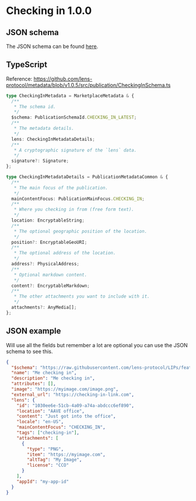 # Checking in 1.0.0

## JSON schema

The JSON schema can be found [here](https://github.com/lens-protocol/metadata/blob/v1.0.5/jsonschemas/publications/checking-in/3.0.0.json).

## TypeScript

Reference: https://github.com/lens-protocol/metadata/blob/v1.0.5/src/publication/CheckingInSchema.ts

```ts
type CheckingInMetadata = MarketplaceMetadata & {
  /**
   * The schema id.
   */
  $schema: PublicationSchemaId.CHECKING_IN_LATEST;
  /**
   * The metadata details.
   */
  lens: CheckingInMetadataDetails;
  /**
   * A cryptographic signature of the `lens` data.
   */
  signature?: Signature;
};

type CheckingInMetadataDetails = PublicationMetadataCommon & {
  /**
   * The main focus of the publication.
   */
  mainContentFocus: PublicationMainFocus.CHECKING_IN;
  /**
   * Where you checking in from (free form text).
   */
  location: EncryptableString;
  /**
   * The optional geographic position of the location.
   */
  position?: EncryptableGeoURI;
  /**
   * The optional address of the location.
   */
  address?: PhysicalAddress;
  /**
   * Optional markdown content.
   */
  content?: EncryptableMarkdown;
  /**
   * The other attachments you want to include with it.
   */
  attachments?: AnyMedia[];
};
```

## JSON example

Will use all the fields but remember a lot are optional you can use the JSON schema to see this.

```json
{
  "$schema": "https://raw.githubusercontent.com/lens-protocol/LIPs/feat/metadata-standards/lens-metadata-standards/publication/checking-in/1.0.0/schema.json",
  "name": "Me checking in",
  "description": "Me checking in",
  "attributes": [],
  "image": "https://myimage.com/image.png",
  "external_url": "https://checking-in-link.com",
  "lens": {
    "id": "1030ee6e-51cb-4a09-a74a-abdccc6ef890",
    "location": "AAVE office",
    "content": "Just got into the office",
    "locale": "en-US",
    "mainContentFocus": "CHECKING_IN",
    "tags": ["checking-in"],
    "attachments": [
      {
        "type": "PNG",
        "item": "https://myimage.com",
        "altTag": "My Image",
        "license": "CCO"
      }
    ],
    "appId": "my-app-id"
  }
}
```
